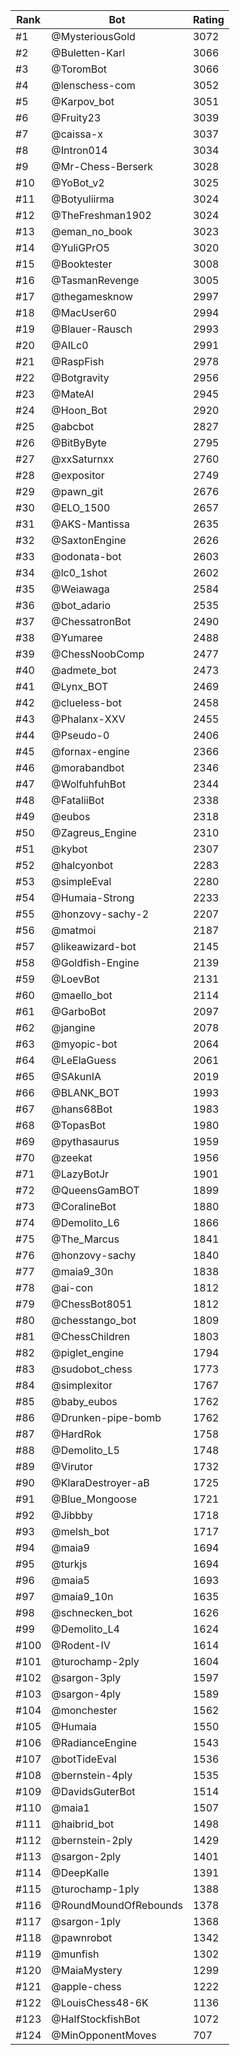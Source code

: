 Rank|Bot|Rating
---|---|---
#1|@MysteriousGold|3072
#2|@Buletten-Karl|3066
#3|@ToromBot|3066
#4|@lenschess-com|3052
#5|@Karpov_bot|3051
#6|@Fruity23|3039
#7|@caissa-x|3037
#8|@Intron014|3034
#9|@Mr-Chess-Berserk|3028
#10|@YoBot_v2|3025
#11|@Botyuliirma|3024
#12|@TheFreshman1902|3024
#13|@eman_no_book|3023
#14|@YuliGPrO5|3020
#15|@Booktester|3008
#16|@TasmanRevenge|3005
#17|@thegamesknow|2997
#18|@MacUser60|2994
#19|@Blauer-Rausch|2993
#20|@AILc0|2991
#21|@RaspFish|2978
#22|@Botgravity|2956
#23|@MateAI|2945
#24|@Hoon_Bot|2920
#25|@abcbot|2827
#26|@BitByByte|2795
#27|@xxSaturnxx|2760
#28|@expositor|2749
#29|@pawn_git|2676
#30|@ELO_1500|2657
#31|@AKS-Mantissa|2635
#32|@SaxtonEngine|2626
#33|@odonata-bot|2603
#34|@lc0_1shot|2602
#35|@Weiawaga|2584
#36|@bot_adario|2535
#37|@ChessatronBot|2490
#38|@Yumaree|2488
#39|@ChessNoobComp|2477
#40|@admete_bot|2473
#41|@Lynx_BOT|2469
#42|@clueless-bot|2458
#43|@Phalanx-XXV|2455
#44|@Pseudo-0|2406
#45|@fornax-engine|2366
#46|@morabandbot|2346
#47|@WolfuhfuhBot|2344
#48|@FataliiBot|2338
#49|@eubos|2318
#50|@Zagreus_Engine|2310
#51|@kybot|2307
#52|@halcyonbot|2283
#53|@simpleEval|2280
#54|@Humaia-Strong|2233
#55|@honzovy-sachy-2|2207
#56|@matmoi|2187
#57|@likeawizard-bot|2145
#58|@Goldfish-Engine|2139
#59|@LoevBot|2131
#60|@maello_bot|2114
#61|@GarboBot|2097
#62|@jangine|2078
#63|@myopic-bot|2064
#64|@LeElaGuess|2061
#65|@SAkunIA|2019
#66|@BLANK_BOT|1993
#67|@hans68Bot|1983
#68|@TopasBot|1980
#69|@pythasaurus|1959
#70|@zeekat|1956
#71|@LazyBotJr|1901
#72|@QueensGamBOT|1899
#73|@CoralineBot|1880
#74|@Demolito_L6|1866
#75|@The_Marcus|1841
#76|@honzovy-sachy|1840
#77|@maia9_30n|1838
#78|@ai-con|1812
#79|@ChessBot8051|1812
#80|@chesstango_bot|1809
#81|@ChessChildren|1803
#82|@piglet_engine|1794
#83|@sudobot_chess|1773
#84|@simplexitor|1767
#85|@baby_eubos|1762
#86|@Drunken-pipe-bomb|1762
#87|@HardRok|1758
#88|@Demolito_L5|1748
#89|@Virutor|1732
#90|@KlaraDestroyer-aB|1725
#91|@Blue_Mongoose|1721
#92|@Jibbby|1718
#93|@melsh_bot|1717
#94|@maia9|1694
#95|@turkjs|1694
#96|@maia5|1693
#97|@maia9_10n|1635
#98|@schnecken_bot|1626
#99|@Demolito_L4|1624
#100|@Rodent-IV|1614
#101|@turochamp-2ply|1604
#102|@sargon-3ply|1597
#103|@sargon-4ply|1589
#104|@monchester|1562
#105|@Humaia|1550
#106|@RadianceEngine|1543
#107|@botTideEval|1536
#108|@bernstein-4ply|1535
#109|@DavidsGuterBot|1514
#110|@maia1|1507
#111|@haibrid_bot|1498
#112|@bernstein-2ply|1429
#113|@sargon-2ply|1401
#114|@DeepKalle|1391
#115|@turochamp-1ply|1388
#116|@RoundMoundOfRebounds|1378
#117|@sargon-1ply|1368
#118|@pawnrobot|1342
#119|@munfish|1302
#120|@MaiaMystery|1299
#121|@apple-chess|1222
#122|@LouisChess48-6K|1136
#123|@HalfStockfishBot|1072
#124|@MinOpponentMoves|707
